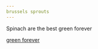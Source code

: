 ```yaml
---
brussels sprouts
---
```


Spinach are the best
green forever

<a href='sweet_potato.html'>green forever</a>
